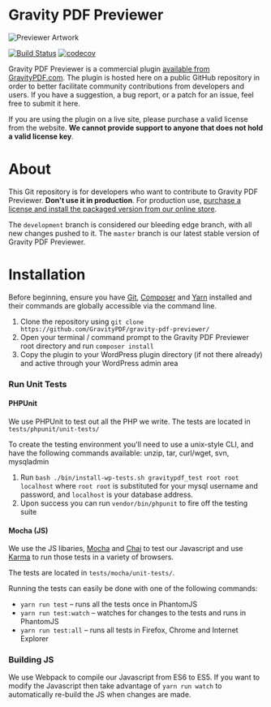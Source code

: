 Gravity PDF Previewer
==========================

![Previewer Artwork](https://resources.gravitypdf.com/uploads/edd/2017/08/cover-artwork-1.png)

[![Build Status](https://travis-ci.org/GravityPDF/gravity-pdf-previewer.svg?branch=development)](https://travis-ci.org/GravityPDF/gravity-pdf-previewer) [![codecov](https://codecov.io/gh/GravityPDF/gravity-pdf-previewer/branch/development/graph/badge.svg)](https://codecov.io/gh/GravityPDF/gravity-pdf-previewer)

Gravity PDF Previewer is a commercial plugin [available from GravityPDF.com](https://gravitypdf.com/shop/previewer-add-on/). The plugin is hosted here on a public GitHub repository in order to better facilitate community contributions from developers and users. If you have a suggestion, a bug report, or a patch for an issue, feel free to submit it here.

If you are using the plugin on a live site, please purchase a valid license from the website. **We cannot provide support to anyone that does not hold a valid license key**.

# About

This Git repository is for developers who want to contribute to Gravity PDF Previewer. **Don't use it in production**. For production use, [purchase a license and install the packaged version from our online store](https://gravitypdf.com/shop/previewer-add-on/).

The `development` branch is considered our bleeding edge branch, with all new changes pushed to it. The `master` branch is our latest stable version of Gravity PDF Previewer.

# Installation

Before beginning, ensure you have [Git](https://git-scm.com/), [Composer](https://getcomposer.org/) and [Yarn](https://yarnpkg.com/en/docs/install) installed and their commands are globally accessible via the command line.

1. Clone the repository using `git clone https://github.com/GravityPDF/gravity-pdf-previewer/`
1. Open your terminal / command prompt to the Gravity PDF Previewer root directory and run `composer install`
1. Copy the plugin to your WordPress plugin directory (if not there already) and active through your WordPress admin area

### Run Unit Tests

#### PHPUnit

We use PHPUnit to test out all the PHP we write. The tests are located in `tests/phpunit/unit-tests/`

To create the testing environment you'll need to use a unix-style CLI, and have the following commands available: unzip, tar, curl/wget, svn, mysqladmin

1. Run `bash ./bin/install-wp-tests.sh gravitypdf_test root root localhost` where `root root` is substituted for your mysql username and password, and `localhost` is your database address.
2. Upon success you can run `vendor/bin/phpunit` to fire off the testing suite

#### Mocha (JS)

We use the JS libaries, [Mocha](https://mochajs.org/) and [Chai](http://chaijs.com/)  to test our Javascript and use [Karma](https://karma-runner.github.io/1.0/index.html) to run those tests in a variety of browsers.

The tests are located in `tests/mocha/unit-tests/`.

Running the tests can easily be done with one of the following commands:

* `yarn run test` – runs all the tests once in PhantomJS
* `yarn run test:watch` – watches for changes to the tests and runs in PhantomJS
* `yarn run test:all` – runs all tests in Firefox, Chrome and Internet Explorer
 
### Building JS

We use Webpack to compile our Javascript from ES6 to ES5. If you want to modify the Javascript then take advantage of `yarn run watch` to automatically re-build the JS when changes are made.